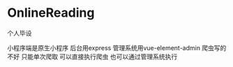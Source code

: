 # OnlineReading

个人毕设

小程序端是原生小程序
后台用express
管理系统用vue-element-admin
爬虫写的不好 只能单次爬取
可以直接执行爬虫 也可以通过管理系统执行
